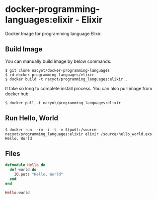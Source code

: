 # docker-programming-languages:elixir - Elixir

Docker Image for programming language Elixir.

## Build Image

You can manually build image by below commands.

```
$ git clone nacyot/docker-programming-languages
$ cd docker-programming-languages/elixir
$ docker build -t nacyot/programming_languages:elixir .
```

It take so long to complete install process. You can also pull image from docker hub.

```
$ docker pull -t nacyot/programming_languages:elixir
```

## Run Hello, World

```
$ docker run --rm -i -t -v $(pwd):/source nacyot/programming_languages:elixir elixir /source/hello_world.exs
Hello, World
```

## Files

```Elixir
defmodule Hello do
  def world do
    IO.puts "Hello, World"
  end
end

Hello.world
```

